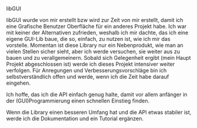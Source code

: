 libGUI

libGUI wurde von mir erstellt bzw wird zur Zeit von mir erstellt, damit ich eine Grafische 
Benutzer Oberfläche für ein anderes Projekt habe. Ich war mit keiner der Alternativen 
zufrieden, weshalb ich mir dachte, das ich eine eigene GUI-Lib baue, die so, einfach, zu 
nutzen ist, wie ich mir das vorstelle. Momentan ist diese Library nur ein Nebenprodukt, 
wie man an vielen Stellen sicher sieht, aber ich werde versuchen, sie weiter aus zu bauen 
und zu verallgemeinern. Sobald sich Gelegenheit ergibt (mein Haupt Projekt abgeschlossen 
ist) werde ich dieses Projekt intensiver weiter verfolgen. Für Anregungen und 
Verbesserungsvorschläge bin ich selbstverständlich offen und werde, wenn ich die Zeit habe 
darauf eingehen.



Ich hoffe, das ich die API einfach genug halte, damit vor allem anfänger in der 
(GUI)Programmierung einen schnellen Einstieg finden.

Wenn die Library einen besseren Umfang hat und die API etwas stabiler ist, werde ich die 
Dokumentation und ein Tutorial ergänzen.
